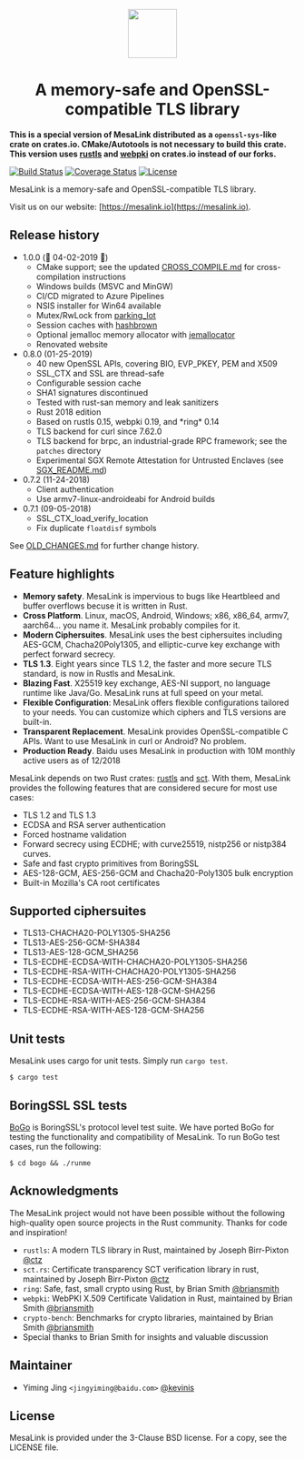 <p align="center"><img src="logo.png" height="86" /></p>

<h1 align="center"> A memory-safe and OpenSSL-compatible TLS library </h1>

**This is a special version of MesaLink distributed as a `openssl-sys`-like
crate on crates.io. CMake/Autotools is not necessary to build this crate. This
version uses [rustls](https://crates.io/crates/rustls) and
[webpki](https://crates.io/crates/rustls) on crates.io instead of our forks.**

[![Build Status](https://api.travis-ci.com/mesalock-linux/mesalink.svg?branch=crates_io)](https://github.com/mesalock-linux/mesalink/tree/crates_io)
[![Coverage Status](https://codecov.io/gh/mesalock-linux/mesalink/branch/crates_io/graph/badge.svg)](https://codecov.io/gh/mesalock-linux/mesalink/branch/crates_io)
[![License](https://img.shields.io/badge/license-BSD-blue.svg)](LICENSE)

MesaLink is a memory-safe and OpenSSL-compatible TLS library.

Visit us on our website: [https://mesalink.io](https://mesalink.io).

## Release history
* 1.0.0 (🎂 04-02-2019 🎂)
  - CMake support; see the updated [CROSS_COMPILE.md](https://github.com/mesalock-linux/mesalink/blob/master/CROSS_COMPILE.md) for cross-compilation instructions
  - Windows builds (MSVC and MinGW)
  - CI/CD migrated to Azure Pipelines
  - NSIS installer for Win64 available
  - Mutex/RwLock from [parking_lot](https://crates.io/crates/parking_lot)
  - Session caches with [hashbrown](https://crates.io/crates/hashbrown)
  - Optional jemalloc memory allocator with [jemallocator](https://crates.io/crates/jemallocator)
  - Renovated website
* 0.8.0 (01-25-2019)
  - 40 new OpenSSL APIs, covering BIO, EVP_PKEY, PEM and X509
  - SSL_CTX and SSL are thread-safe
  - Configurable session cache
  - SHA1 signatures discontinued
  - Tested with rust-san memory and leak sanitizers
  - Rust 2018 edition
  - Based on rustls 0.15, webpki 0.19, and \*ring\* 0.14
  - TLS backend for curl since 7.62.0
  - TLS backend for brpc, an industrial-grade RPC framework; see the `patches`
    directory
  - Experimental SGX Remote Attestation for Untrusted Enclaves (see
    [SGX_README.md](examples/sgx_uera_client/SGX_README.md))
* 0.7.2 (11-24-2018)
  - Client authentication
  - Use armv7-linux-androideabi for Android builds
* 0.7.1 (09-05-2018)
  - SSL_CTX_load_verify_location
  - Fix duplicate `floatdisf` symbols

See [OLD_CHANGES.md](OLD_CHANGES.md) for further change history.

## Feature highlights

 * **Memory safety**. MesaLink is impervious to bugs like Heartbleed and buffer
   overflows becuse it is written in Rust.
 * **Cross Platform**. Linux, macOS, Android, Windows; x86, x86_64, armv7,
   aarch64... you name it. MesaLink probably compiles for it.
 * **Modern Ciphersuites**. MesaLink uses the best ciphersuites including
   AES-GCM, Chacha20Poly1305, and elliptic-curve key exchange with perfect
   forward secrecy.
 * **TLS 1.3**. Eight years since TLS 1.2, the faster and more secure TLS standard, is now in Rustls and MesaLink.
 * **Blazing Fast**. X25519 key exchange, AES-NI support, no language runtime
   like Java/Go. MesaLink runs at full speed on your metal.
 * **Flexible Configuration**: MesaLink offers flexible configurations tailored
   to your needs. You can customize which ciphers and TLS versions are built-in.
 * **Transparent Replacement**. MesaLink provides OpenSSL-compatible C APIs.
   Want to use MesaLink in curl or Android? No problem.
 * **Production Ready**. Baidu uses MesaLink in production with 10M monthly
   active users as of 12/2018

MesaLink depends on two Rust crates: [rustls](https://github.com/ctz/rustls) and
[sct](https://github.com/ctz/sct.rs). With them, MesaLink provides the following
features that are considered secure for most use cases:

* TLS 1.2 and TLS 1.3
* ECDSA and RSA server authentication
* Forced hostname validation
* Forward secrecy using ECDHE; with curve25519, nistp256 or nistp384 curves.
* Safe and fast crypto primitives from BoringSSL
* AES-128-GCM, AES-256-GCM and Chacha20-Poly1305 bulk encryption
* Built-in Mozilla's CA root certificates

## Supported ciphersuites

* TLS13-CHACHA20-POLY1305-SHA256
* TLS13-AES-256-GCM-SHA384
* TLS13-AES-128-GCM_SHA256
* TLS-ECDHE-ECDSA-WITH-CHACHA20-POLY1305-SHA256
* TLS-ECDHE-RSA-WITH-CHACHA20-POLY1305-SHA256
* TLS-ECDHE-ECDSA-WITH-AES-256-GCM-SHA384
* TLS-ECDHE-ECDSA-WITH-AES-128-GCM-SHA256
* TLS-ECDHE-RSA-WITH-AES-256-GCM-SHA384
* TLS-ECDHE-RSA-WITH-AES-128-GCM-SHA256

## Unit tests
MesaLink uses cargo for unit tests. Simply run `cargo test`.

```
$ cargo test
```

## BoringSSL SSL tests
[BoGo](https://github.com/google/boringssl/tree/master/ssl/test) is BoringSSL's
protocol level test suite. We have ported BoGo for testing the functionality and
compatibility of MesaLink. To run BoGo test cases, run the following:

```
$ cd bogo && ./runme
```

## Acknowledgments
The MesaLink project would not have been possible without the following
high-quality open source projects in the Rust community. Thanks for code and
inspiration!

  * `rustls`: A modern TLS library in Rust, maintained by Joseph Birr-Pixton
    [@ctz](https://github.com/ctz)
  * `sct.rs`: Certificate transparency SCT verification library in rust,
    maintained by Joseph Birr-Pixton [@ctz](https://github.com/ctz)
  * `ring`: Safe, fast, small crypto using Rust, by Brian Smith
    [@briansmith](https://github.com/briansmith)
  * `webpki`: WebPKI X.509 Certificate Validation in Rust, maintained by Brian
    Smith [@briansmith](https://github.com/briansmith)
  * `crypto-bench`: Benchmarks for crypto libraries, maintained by Brian Smith
    [@briansmith](https://github.com/briansmith)
  * Special thanks to Brian Smith for insights and valuable discussion

## Maintainer

 * Yiming Jing `<jingyiming@baidu.com>` [@kevinis](https://github.com/kevinis)

## License
MesaLink is provided under the 3-Clause BSD license. For a copy, see the LICENSE
file.

